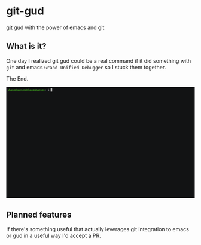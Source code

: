 # git-gud
git gud with the power of emacs and git

## What is it?

One day I realized git gud could be a real command if it did something with `git` and emacs `Grand Unified Debugger` so I stuck them together.

The End.

![screencast](screencast.gif)

## Planned features

If there's something useful that actually leverages git integration to emacs or gud in a useful way I'd accept a PR.
